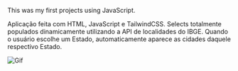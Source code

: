 This was my first projects using JavaScript.

Aplicação feita com HTML, JavaScript e TailwindCSS. 
Selects totalmente populados dinamicamente utilizando a API de localidades do IBGE.
Quando o usuário escolhe um Estado, automaticamente aparece as cidades daquele respectivo Estado.

![Gif](https://user-images.githubusercontent.com/62571814/118715135-a5b87100-b7f9-11eb-81d2-f069fa18c2e2.gif)
